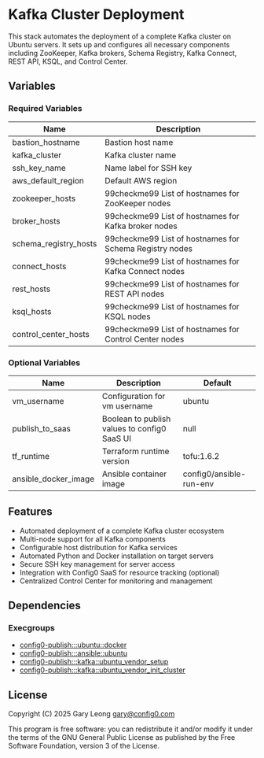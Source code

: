 # Kafka Cluster Deployment

This stack automates the deployment of a complete Kafka cluster on Ubuntu servers. It sets up and configures all necessary components including ZooKeeper, Kafka brokers, Schema Registry, Kafka Connect, REST API, KSQL, and Control Center.

## Variables

### Required Variables

| Name | Description |
|------|-------------|
| bastion_hostname | Bastion host name |
| kafka_cluster | Kafka cluster name |
| ssh_key_name | Name label for SSH key |
| aws_default_region | Default AWS region |
| zookeeper_hosts | 99checkme99 List of hostnames for ZooKeeper nodes |
| broker_hosts | 99checkme99 List of hostnames for Kafka broker nodes |
| schema_registry_hosts | 99checkme99 List of hostnames for Schema Registry nodes |
| connect_hosts | 99checkme99 List of hostnames for Kafka Connect nodes |
| rest_hosts | 99checkme99 List of hostnames for REST API nodes |
| ksql_hosts | 99checkme99 List of hostnames for KSQL nodes |
| control_center_hosts | 99checkme99 List of hostnames for Control Center nodes |

### Optional Variables

| Name | Description | Default |
|------|-------------|---------|
| vm_username | Configuration for vm username | ubuntu |
| publish_to_saas | Boolean to publish values to config0 SaaS UI | null |
| tf_runtime | Terraform runtime version | tofu:1.6.2 |
| ansible_docker_image | Ansible container image | config0/ansible-run-env |

## Features

- Automated deployment of a complete Kafka cluster ecosystem
- Multi-node support for all Kafka components
- Configurable host distribution for Kafka services
- Automated Python and Docker installation on target servers
- Secure SSH key management for server access
- Integration with Config0 SaaS for resource tracking (optional)
- Centralized Control Center for monitoring and management

## Dependencies

### Execgroups

- [config0-publish:::ubuntu::docker](https://api-app.config0.com/web_api/v1.0/exec/groups/config0-publish/ubuntu/docker)
- [config0-publish:::ansible::ubuntu](https://api-app.config0.com/web_api/v1.0/exec/groups/config0-publish/ansible/ubuntu)
- [config0-publish:::kafka::ubuntu_vendor_setup](https://api-app.config0.com/web_api/v1.0/exec/groups/config0-publish/kafka/ubuntu_vendor_setup)
- [config0-publish:::kafka::ubuntu_vendor_init_cluster](https://api-app.config0.com/web_api/v1.0/exec/groups/config0-publish/kafka/ubuntu_vendor_init_cluster)

## License

Copyright (C) 2025 Gary Leong <gary@config0.com>

This program is free software: you can redistribute it and/or modify
it under the terms of the GNU General Public License as published by
the Free Software Foundation, version 3 of the License.